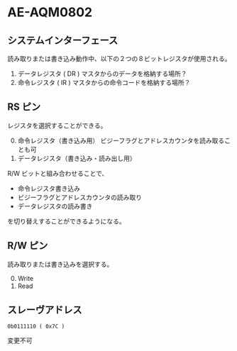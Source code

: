 # AE-AQM0802

## システムインターフェース

読み取りまたは書き込み動作中、以下の２つの８ビットレジスタが使用される。

1. データレジスタ ( DR )
    マスタからのデータを格納する場所？
2. 命令レジスタ ( IR )
    マスタからの命令コードを格納する場所？

## RS ピン
レジスタを選択することができる。

0. 命令レジスタ（書き込み用）
    ビジーフラグとアドレスカウンタを読み取ることも可
1. データレジスタ（書き込み・読み出し用）

R/W ビットと組み合わせることで、

- 命令レジスタ書き込み
- ビジーフラグとアドレスカウンタの読み取り
- データレジスタの読み書き

を切り替えすることができるようになる。

## R/W ピン
読み取りまたは書き込みを選択する。

0. Write
1. Read

## スレーヴアドレス
```0b0111110 ( 0x7C )```

変更不可








